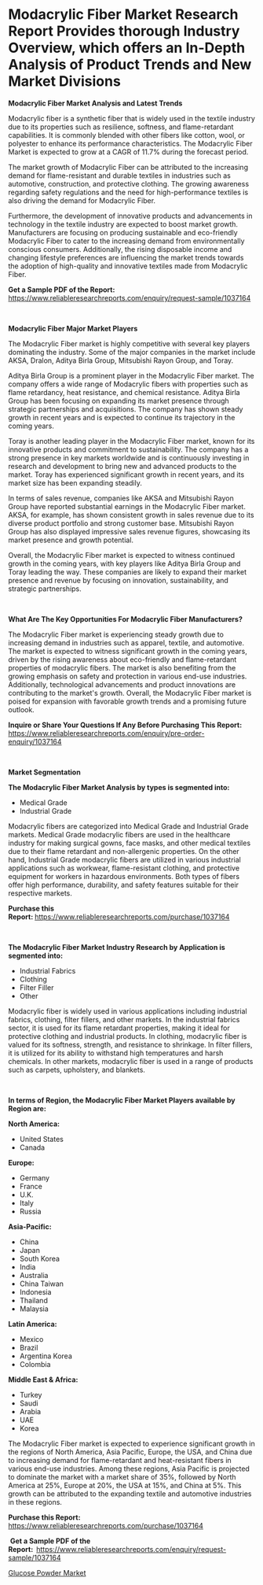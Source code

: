 <p><h1>Modacrylic Fiber Market Research Report Provides thorough Industry Overview, which offers an In-Depth Analysis of Product Trends and New Market Divisions</h1></p><p><strong>Modacrylic Fiber Market Analysis and Latest Trends</strong></p>
<p><p>Modacrylic fiber is a synthetic fiber that is widely used in the textile industry due to its properties such as resilience, softness, and flame-retardant capabilities. It is commonly blended with other fibers like cotton, wool, or polyester to enhance its performance characteristics. The Modacrylic Fiber Market is expected to grow at a CAGR of 11.7% during the forecast period.</p><p>The market growth of Modacrylic Fiber can be attributed to the increasing demand for flame-resistant and durable textiles in industries such as automotive, construction, and protective clothing. The growing awareness regarding safety regulations and the need for high-performance textiles is also driving the demand for Modacrylic Fiber.</p><p>Furthermore, the development of innovative products and advancements in technology in the textile industry are expected to boost market growth. Manufacturers are focusing on producing sustainable and eco-friendly Modacrylic Fiber to cater to the increasing demand from environmentally conscious consumers. Additionally, the rising disposable income and changing lifestyle preferences are influencing the market trends towards the adoption of high-quality and innovative textiles made from Modacrylic Fiber.</p></p>
<p><strong>Get a Sample PDF of the Report:&nbsp;</strong> <a href="https://www.reliableresearchreports.com/enquiry/request-sample/1037164">https://www.reliableresearchreports.com/enquiry/request-sample/1037164</a></p>
<p>&nbsp;</p>
<p><strong>Modacrylic Fiber Major Market Players</strong></p>
<p><p>The Modacrylic Fiber market is highly competitive with several key players dominating the industry. Some of the major companies in the market include AKSA, Dralon, Aditya Birla Group, Mitsubishi Rayon Group, and Toray.</p><p>Aditya Birla Group is a prominent player in the Modacrylic Fiber market. The company offers a wide range of Modacrylic fibers with properties such as flame retardancy, heat resistance, and chemical resistance. Aditya Birla Group has been focusing on expanding its market presence through strategic partnerships and acquisitions. The company has shown steady growth in recent years and is expected to continue its trajectory in the coming years.</p><p>Toray is another leading player in the Modacrylic Fiber market, known for its innovative products and commitment to sustainability. The company has a strong presence in key markets worldwide and is continuously investing in research and development to bring new and advanced products to the market. Toray has experienced significant growth in recent years, and its market size has been expanding steadily.</p><p>In terms of sales revenue, companies like AKSA and Mitsubishi Rayon Group have reported substantial earnings in the Modacrylic Fiber market. AKSA, for example, has shown consistent growth in sales revenue due to its diverse product portfolio and strong customer base. Mitsubishi Rayon Group has also displayed impressive sales revenue figures, showcasing its market presence and growth potential.</p><p>Overall, the Modacrylic Fiber market is expected to witness continued growth in the coming years, with key players like Aditya Birla Group and Toray leading the way. These companies are likely to expand their market presence and revenue by focusing on innovation, sustainability, and strategic partnerships.</p></p>
<p>&nbsp;</p>
<p><strong>What Are The Key Opportunities For Modacrylic Fiber Manufacturers?</strong></p>
<p><p>The Modacrylic Fiber market is experiencing steady growth due to increasing demand in industries such as apparel, textile, and automotive. The market is expected to witness significant growth in the coming years, driven by the rising awareness about eco-friendly and flame-retardant properties of modacrylic fibers. The market is also benefiting from the growing emphasis on safety and protection in various end-use industries. Additionally, technological advancements and product innovations are contributing to the market's growth. Overall, the Modacrylic Fiber market is poised for expansion with favorable growth trends and a promising future outlook.</p></p>
<p><strong>Inquire or Share Your Questions If Any Before Purchasing This Report:</strong> <a href="https://www.reliableresearchreports.com/enquiry/pre-order-enquiry/1037164">https://www.reliableresearchreports.com/enquiry/pre-order-enquiry/1037164</a></p>
<p>&nbsp;</p>
<p><strong>Market Segmentation</strong></p>
<p><strong>The Modacrylic Fiber Market Analysis by types is segmented into:</strong></p>
<p><ul><li>Medical Grade</li><li>Industrial Grade</li></ul></p>
<p><p>Modacrylic fibers are categorized into Medical Grade and Industrial Grade markets. Medical Grade modacrylic fibers are used in the healthcare industry for making surgical gowns, face masks, and other medical textiles due to their flame retardant and non-allergenic properties. On the other hand, Industrial Grade modacrylic fibers are utilized in various industrial applications such as workwear, flame-resistant clothing, and protective equipment for workers in hazardous environments. Both types of fibers offer high performance, durability, and safety features suitable for their respective markets.</p></p>
<p><strong>Purchase this Report:&nbsp;</strong><a href="https://www.reliableresearchreports.com/purchase/1037164">https://www.reliableresearchreports.com/purchase/1037164</a></p>
<p>&nbsp;</p>
<p><strong>The Modacrylic Fiber Market Industry Research by Application is segmented into:</strong></p>
<p><ul><li>Industrial Fabrics</li><li>Clothing</li><li>Filter Filler</li><li>Other</li></ul></p>
<p><p>Modacrylic fiber is widely used in various applications including industrial fabrics, clothing, filter fillers, and other markets. In the industrial fabrics sector, it is used for its flame retardant properties, making it ideal for protective clothing and industrial products. In clothing, modacrylic fiber is valued for its softness, strength, and resistance to shrinkage. In filter fillers, it is utilized for its ability to withstand high temperatures and harsh chemicals. In other markets, modacrylic fiber is used in a range of products such as carpets, upholstery, and blankets.</p></p>
<p>&nbsp;</p>
<p><strong>In terms of Region, the Modacrylic Fiber Market Players available by Region are:</strong></p>
<p>
    <p> <strong> North America: </strong>
        <ul>
            <li>United States</li>
            <li>Canada</li>
        </ul>
        </p> 
    <p> <strong> Europe: </strong>
        <ul>
            <li>Germany</li>
            <li>France</li>
            <li>U.K.</li>
            <li>Italy</li>
            <li>Russia</li>
        </ul>
        </p> 
    <p> <strong> Asia-Pacific: </strong>
        <ul>
            <li>China</li>
            <li>Japan</li>
            <li>South Korea</li>
            <li>India</li>
            <li>Australia</li>
            <li>China Taiwan</li>
            <li>Indonesia</li>
            <li>Thailand</li>
            <li>Malaysia</li>
        </ul>
        </p> 
    <p> <strong> Latin America: </strong>
        <ul>
            <li>Mexico</li>
            <li>Brazil</li>
            <li>Argentina Korea</li>
            <li>Colombia</li>
        </ul>
        </p> 
    <p> <strong> Middle East & Africa: </strong>
        <ul>
            <li>Turkey</li>
            <li>Saudi</li>
            <li>Arabia</li>
            <li>UAE</li>
            <li>Korea</li>
        </ul>
    </p>
    </p>
<p><p>The Modacrylic Fiber market is expected to experience significant growth in the regions of North America, Asia Pacific, Europe, the USA, and China due to increasing demand for flame-retardant and heat-resistant fibers in various end-use industries. Among these regions, Asia Pacific is projected to dominate the market with a market share of 35%, followed by North America at 25%, Europe at 20%, the USA at 15%, and China at 5%. This growth can be attributed to the expanding textile and automotive industries in these regions.</p></p>
<p><strong>Purchase this Report: </strong><a href="https://www.reliableresearchreports.com/purchase/1037164">https://www.reliableresearchreports.com/purchase/1037164</a></p>
<p>&nbsp;<strong>Get a Sample PDF of the Report:&nbsp;&nbsp;</strong><a href="https://www.reliableresearchreports.com/enquiry/request-sample/1037164">https://www.reliableresearchreports.com/enquiry/request-sample/1037164</a></p>
<p><strong></strong></p>
<p><p><a href="https://gamy-alyssum-396.notion.site/Glucose-Powder-Market-Offer-Valuable-Insights-into-Market-Size-Market-Share-Market-Trends-and-Pro-d1680e13d2464901a07665a701af1bcd">Glucose Powder Market</a></p></p>